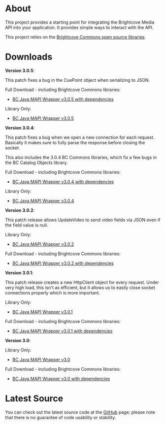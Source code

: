 About
=====

This project provides a starting point for integrating the Brightcove Media API into your application. It provides simple ways to interact with the API.

This project relies on the [Brightcove Commons open source libraries](https://github.com/BrightcoveOS/Java-Commons).

Downloads
=========

**Version 3.0.5**:

This patch fixes a bug in the CuePoint object when serializing to JSON.

Full Download - including Brightcove Commons libraries:

- [BC Java MAPI Wrapper v3.0.5 with dependencies](https://github.com/downloads/BrightcoveOS/Java-MAPI-Wrapper/bc-java-mapi-wrapper-3.0.5-with-dep.zip)

Library Only:

- [BC Java MAPI Wrapper v3.0.5](https://github.com/downloads/BrightcoveOS/Java-MAPI-Wrapper/bc-java-mapi-wrapper-3.0.5.jar)

**Version 3.0.4**:

This patch fixes a bug when we open a new connection for each request.  Basically it makes sure to fully parse the response before closing the socket.

This also includes the 3.0.4 BC Commons libraries, which fix a few bugs in the BC Catalog Objects library.

Full Download - including Brightcove Commons libraries:

- [BC Java MAPI Wrapper v3.0.4 with dependencies](https://github.com/downloads/BrightcoveOS/Java-MAPI-Wrapper/bc-java-mapi-wrapper-3.0.4-with-dep.zip)

Library Only:

- [BC Java MAPI Wrapper v3.0.4](https://github.com/downloads/BrightcoveOS/Java-MAPI-Wrapper/bc-java-mapi-wrapper-3.0.4.jar)

**Version 3.0.2**:

This patch release allows UpdateVideo to send video fields via JSON even if the field value is null.

Library Only:

- [BC Java MAPI Wrapper v3.0.2](https://github.com/downloads/BrightcoveOS/Java-MAPI-Wrapper/bc-java-mapi-wrapper-3.0.2.jar)

Full Download - including Brightcove Commons libraries:

- [BC Java MAPI Wrapper v3.0.2 with dependencies](https://github.com/downloads/BrightcoveOS/Java-MAPI-Wrapper/bc-java-mapi-wrapper-3.0.2-with-dep.zip)

**Version 3.0.1**:

This patch release creates a new HttpClient object for every request.  Under very high load, this isn't as efficient, but it allows us to easily close socket connections properly which is more important.

Library Only:

- [BC Java MAPI Wrapper v3.0.1](https://github.com/downloads/BrightcoveOS/Java-MAPI-Wrapper/bc-java-mapi-wrapper-3.0.1.jar)

Full Download - including Brightcove Commons libraries:

- [BC Java MAPI Wrapper v3.0.1 with dependencies](https://github.com/downloads/BrightcoveOS/Java-MAPI-Wrapper/bc-java-mapi-wrapper-3.0.1-with-dep.zip)

**Version 3.0**:

Library Only:

- [BC Java MAPI Wrapper v3.0](https://github.com/downloads/BrightcoveOS/Java-MAPI-Wrapper/bc-java-mapi-wrapper-3.0.jar)

Full Download - including Brightcove Commons libraries:

- [BC Java MAPI Wrapper v3.0 with dependencies](https://github.com/downloads/BrightcoveOS/Java-MAPI-Wrapper/bc-java-mapi-wrapper-3.0-with-dep.zip)

Latest Source
=============

You can check out the latest source code at the
[GitHub](http://github.com/brightcoveos/Java-MAPI-Wrapper) page; please
note that there is no guarantee of code usability or stability.